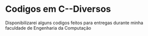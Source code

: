 # Codigos em C--Diversos
 Disponibilizarei alguns codigos feitos para entregas durante minha faculdade de Engenharia da Computação
